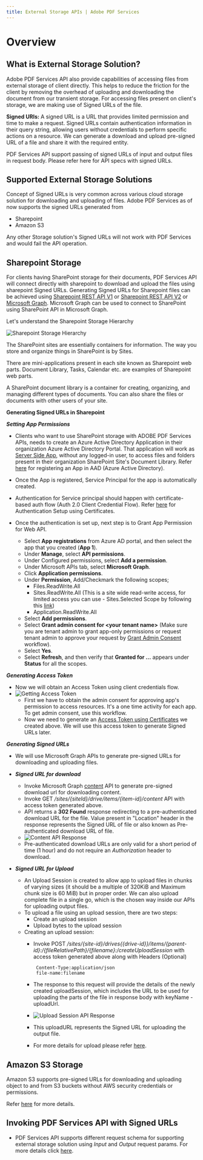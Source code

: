 ```yaml
---
title: External Storage APIs | Adobe PDF Services
---
```

# Overview

## **What is External Storage Solution?**

Adobe PDF Services API also provide capabilities of accessing files from external storage of client directly. This helps to reduce the friction for the client by removing the overhead of uploading and downloading the document from our transient storage.
For accessing files present on client's storage, we are making use of Signed URLs of the file.

**Signed URIs:** A signed URL is a URL that provides limited permission and time to make a request. Signed URLs contain authentication information in their query string, allowing users without credentials to perform specific actions on a resource. We can generate a download and upload pre-signed URL of a file and share it with the required entity.
 
PDF Services API support passing of signed URLs of input and output files in request body. Please refer here for API specs with signed URLs.



## Supported External Storage Solutions

Concept of Signed URLs is very common across various cloud storage solution for downloading and uploading of files. Adobe PDF Services as of now supports the signed URLs generated from 
- Sharepoint
- Amazon S3

Any other Storage solution's Signed URLs will not work with PDF Services and would fail the API operation.

## Sharepoint Storage
For clients having SharePoint storage for their documents, PDF Services API will connect directly with sharepoint to download and upload the files using sharepoint Signed URLs. Generating Signed URLs for Sharepoint files can be achieved using [Sharepoint REST API V1](https://learn.microsoft.com/en-us/sharepoint/dev/sp-add-ins/get-to-know-the-sharepoint-rest-service?tabs=csom) or [Sharepoint REST API V2](https://learn.microsoft.com/en-us/sharepoint/dev/apis/sharepoint-rest-graph) or [Microsoft Graph](https://learn.microsoft.com/en-us/graph/overview). Microsoft Graph can be used to connect to SharePoint using SharePoint API in Microsoft Graph.

Let's understand the Sharepoint Storage Hierarchy

![Sharepoint Storage Hierarchy](./sharepoint-storage.png)

The SharePoint sites are essentially containers for information. The way you store and organize things in SharePoint is by Sites. 

There are mini-applications present in each site known as Sharepoint web parts. Document Library, Tasks, Calendar etc. are examples of Sharepoint web parts.

A SharePoint document library is a container for creating, organizing, and managing different types of documents. You can also share the files or documents with other users of your site.

**Generating Signed URLs in Sharepoint**

***Setting App Permissions***
- Clients who want to use SharePoint storage with ADOBE PDF Services APIs, needs to create an Azure Active Directory Application in their organization Azure Active Directory Portal. That application will work as [Server Side App](https://learn.microsoft.com/en-us/azure/active-directory/develop/v2-app-types#daemons-and-server-side-apps), without any logged-in user, to access files and folders present in their organization SharePoint Site's Document Library. Refer [here](https://learn.microsoft.com/en-us/azure/active-directory/develop/howto-create-service-principal-portal) for registering an App in AAD (Azure Active Directory).

- Once the App is registered, Service Principal for the app is automatically created.

- Authentication for Service principal should happen with certificate-based auth flow (Auth 2.0 Client Credential Flow). Refer [here](https://learn.microsoft.com/en-us/azure/active-directory/develop/howto-create-service-principal-portal#set-up-authentication) for Authentication Setup using Certificates.

- Once the authentication is set up, next step is to Grant App Permission for Web API. 
  - Select **App registrations** from Azure AD portal, and then select the app that you created (**App 1**).
  - Under **Manage**, select **API permissions**. 
  - Under Configured permissions, select **Add a permission**. 
  - Under Microsoft APIs tab, select **Microsoft Graph**. 
  - Click **Application permissions**. 
  - Under **Permission**, Add/Checkmark the following scopes; 
    - Files.ReadWrite.All 
    - Sites.ReadWrite.All (This is a site wide read-write access, for limited access you can use - Sites.Selected Scope by following this [link](https://devblogs.microsoft.com/microsoft365dev/updates-on-controlling-app-specific-access-on-specific-sharepoint-sites-sites-selected/))
    - Application.ReadWrite.All 
  - Select **Add permissions**.
  - Select **Grant admin consent for &lt;your tenant name&gt;** (Make sure you are tenant admin to grant app-only permissions or request tenant admin to approve your request by [Grant Admin Consent](https://learn.microsoft.com/en-us/azure/active-directory/manage-apps/grant-admin-consent?pivots=portal#grant-admin-consent-in-app-registrations) workflow). 
  - Select **Yes**. 
  - Select **Refresh**, and then verify that **Granted for ...** appears under **Status** for all the scopes.

***Generating Access Token***

- Now we will obtain an Access Token using client credentials flow.
- ![Getting Access Token](./access-token.svg)
  - First we have to obtain the admin consent for approving app's permission to access resources. It's a one time activity for each app. To get admin consent, use this workflow. 
  - Now we need to generate an [Access Token using Certificates](https://learn.microsoft.com/en-us/azure/active-directory/develop/v2-oauth2-client-creds-grant-flow#second-case-access-token-request-with-a-certificate) we created above. We will use this access token to generate Signed URLs later.

***Generating Signed URLs***

- We will use Microsoft Graph APIs to generate pre-signed URLs for downloading and uploading files.
- ***Signed URL for download***
  - Invoke Microsoft Graph [content](https://learn.microsoft.com/en-us/graph/api/driveitem-get-content?view=graph-rest-1.0&tabs=http) API to generate pre-signed download url for downloading content.
  - Invoke GET _/sites/{siteId}/drive/items/{item-id}/content_ API with access token generated above.
  - API returns a **302 Found** response redirecting to a pre-authenticated download URL for the file. Value present in "Location" header in the response represents the Signed URL of file or also known as Pre-authenticated download URL of file.
  - ![Content API Response](./content-api-response.png)
  - Pre-authenticated download URLs are only valid for a short period of time (1 hour) and do not require an _Authorization_ header to download.
  
- ***Signed URL for Upload***
  - An Upload Session is created to allow app to upload files in chunks of varying sizes (it should be a multiple of 320KiB and Maximum chunk size is 60 MiB) but in proper order. We can also upload complete file in a single go, which is the chosen way inside our APIs for uploading output files. 
  - To upload a file using an upload session, there are two steps:
    - Create an upload session 
    - Upload bytes to the upload session 
  - Creating an upload session:
    - Invoke POST _/sites/{site-id}/drives{{drive-id}}/items/{parent-id}:/{fileRelativePath}/{filename}:/createUploadSession_ with access token generated above along with Headers (Optional)
      ```header
       Content-Type:application/json
       file-name:filename
      ```
    - The response to this request will provide the details of the newly created uploadSession, which includes the URL to be used for uploading the parts of the file in response body with keyName - uploadUrl.
    - ![Upload Session API Response](./upload-session-api-response.png)
    - This uploadURL represents the Signed URL for uploading the output file.

    - For more details for upload please refer [here](https://learn.microsoft.com/en-us/graph/api/driveitem-createuploadsession?view=graph-rest-1.0).

## Amazon S3 Storage

Amazon S3 supports pre-signed URLs for downloading and uploading object to and from S3 buckets without AWS security credentials or permissions.

Refer [here](https://docs.aws.amazon.com/AmazonS3/latest/userguide/using-presigned-url.html) for more details.

## Invoking PDF Services API with Signed URLs

- PDF Services API supports different request schema for supporting external storage solution using _Input_ and _Output_ request params. For more details click [here](../../../apis/#tag/Document-Generation).




